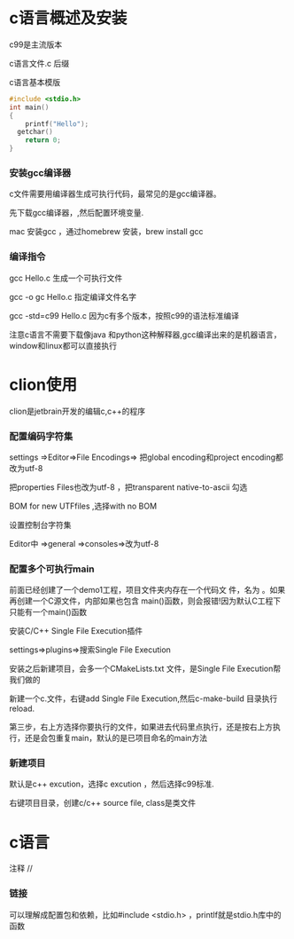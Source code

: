 # c语言概述及安装

c99是主流版本

c语言文件.c 后缀

c语言基本模版

```c
#include <stdio.h>
int main()
{
	printf("Hello");
  getchar()
	return 0;
}
```

### 安装gcc编译器

c文件需要用编译器生成可执行代码，最常见的是gcc编译器。

先下载gcc编译器，,然后配置环境变量.

mac 安装gcc ，通过homebrew 安装，brew install gcc



### 编译指令  

gcc Hello.c  生成一个可执行文件 

gcc -o gc  Hello.c  指定编译文件名字

gcc -std=c99 Hello.c  因为c有多个版本，按照c99的语法标准编译



注意c语言不需要下载像java 和python这种解释器,gcc编译出来的是机器语言，window和linux都可以直接执行



# clion使用

clion是jetbrain开发的编辑c,c++的程序

### 配置编码字符集	

settings =>Editor=>File Encodings=> 把global encoding和project encoding都改为utf-8

把properties Files也改为utf-8 ，把transparent native-to-ascii 勾选

BOM for new UTFfiles ,选择with no BOM



设置控制台字符集

Editor中 =>general =>consoles=>改为utf-8





### 配置多个可执行main

前面已经创建了一个demo1工程，项目文件夹内存在一个代码文 件，名为 。如果再创建一个C源文件，内部如果也包含 main()函数，则会报错!因为默认C工程下只能有一个main()函数

安装C/C++ Single File Execution插件

settings=>plugins=>搜索Single File Execution

安装之后新建项目，会多一个CMakeLists.txt 文件，是Single File Execution帮我们做的



新建一个c.文件，右键add Single File Execution,然后c-make-build 目录执行reload.

第三步，右上方选择你要执行的文件，如果进去代码里点执行，还是按右上方执行，还是会包重复main，默认的是已项目命名的main方法



### 新建项目

默认是c++ excution，选择c  excution ，然后选择c99标准.

右键项目目录，创建c/c++ source file,  class是类文件





# c语言

注释   //

### 链接

可以理解成配置包和依赖，比如#include <stdio.h> ，printlf就是stdio.h库中的函数

